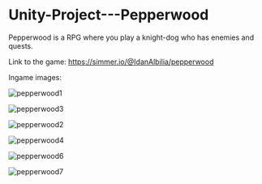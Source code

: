 # Unity-Project---Pepperwood

Pepperwood is a RPG where you play a knight-dog who has enemies and quests.

Link to the game:
https://simmer.io/@IdanAlbilia/pepperwood

Ingame images:
 
![pepperwood1](https://user-images.githubusercontent.com/54328209/97081449-32f06a00-160b-11eb-9dfb-05a505e839af.png)

![pepperwood3](https://user-images.githubusercontent.com/54328209/97081398-e147df80-160a-11eb-84e0-ccc5ce05b4d5.png)

![pepperwood2](https://user-images.githubusercontent.com/54328209/97081404-f58bdc80-160a-11eb-9bc0-ca66d64b80a6.png)

![pepperwood4](https://user-images.githubusercontent.com/54328209/97081410-00467180-160b-11eb-91a3-7b7d0a5145c7.png)

![pepperwood6](https://user-images.githubusercontent.com/54328209/97081419-09cfd980-160b-11eb-8ad2-32259f0e8cbe.png)

![pepperwood7](https://user-images.githubusercontent.com/54328209/97081422-13594180-160b-11eb-80b9-b111085e7d65.png)
